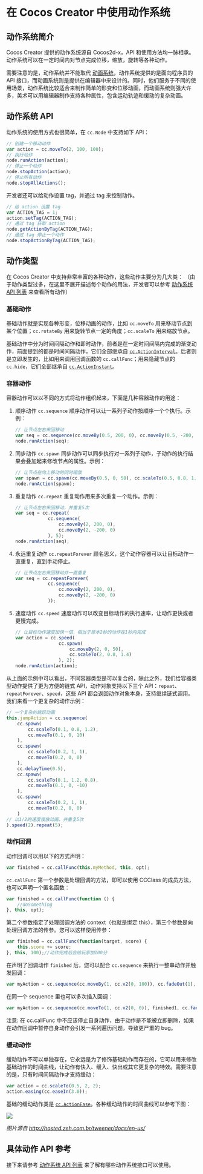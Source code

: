# 在 Cocos Creator 中使用动作系统

## 动作系统简介

Cocos Creator 提供的动作系统源自 Cocos2d-x，API 和使用方法均一脉相承。动作系统可以在一定时间内对节点完成位移，缩放，旋转等各种动作。

需要注意的是，动作系统并不能取代 [动画系统](../animation/index.md)，动作系统提供的是面向程序员的 API 接口，而动画系统则是提供在编辑器中来设计的。同时，他们服务于不同的使用场景，动作系统比较适合来制作简单的形变和位移动画，而动画系统则强大许多，美术可以用编辑器制作支持各种属性，包含运动轨迹和缓动的复杂动画。

## 动作系统 API

动作系统的使用方式也很简单，在 `cc.Node` 中支持如下 API：

```js
// 创建一个移动动作
var action = cc.moveTo(2, 100, 100);
// 执行动作
node.runAction(action);
// 停止一个动作
node.stopAction(action);
// 停止所有动作
node.stopAllActions();
```

开发者还可以给动作设置 tag，并通过 tag 来控制动作。

```js
// 给 action 设置 tag
var ACTION_TAG = 1;
action.setTag(ACTION_TAG);
// 通过 tag 获取 action
node.getActionByTag(ACTION_TAG);
// 通过 tag 停止一个动作
node.stopActionByTag(ACTION_TAG);
```

## 动作类型

在 Cocos Creator 中支持非常丰富的各种动作，这些动作主要分为几大类：
（由于动作类型过多，在这里不展开描述每个动作的用法，开发者可以参考 [动作系统 API 列表](./action-list.md) 来查看所有动作）

### 基础动作

基础动作就是实现各种形变，位移动画的动作，比如 `cc.moveTo` 用来移动节点到某个位置；`cc.rotateBy` 用来旋转节点一定的角度；`cc.scaleTo` 用来缩放节点。

基础动作中分为时间间隔动作和即时动作，前者是在一定时间间隔内完成的渐变动作，前面提到的都是时间间隔动作，它们全部继承自 [`cc.ActionInterval`](../../../api/zh/classes/ActionInterval.html)。后者则是立即发生的，比如用来调用回调函数的 `cc.callFunc`；用来隐藏节点的 `cc.hide`，它们全部继承自 [`cc.ActionInstant`](../../../api/zh/classes/ActionInstant.html)。

### 容器动作

容器动作可以以不同的方式将动作组织起来，下面是几种容器动作的用途：

1. 顺序动作 `cc.sequence`
    顺序动作可以让一系列子动作按顺序一个个执行。示例：

    ```js
    // 让节点左右来回移动
    var seq = cc.sequence(cc.moveBy(0.5, 200, 0), cc.moveBy(0.5, -200, 0));
    node.runAction(seq);
    ```

2. 同步动作 `cc.spawn`
    同步动作可以同步执行对一系列子动作，子动作的执行结果会叠加起来修改节点的属性。示例：

    ```js
    // 让节点在向上移动的同时缩放
    var spawn = cc.spawn(cc.moveBy(0.5, 0, 50), cc.scaleTo(0.5, 0.8, 1.4));
    node.runAction(spawn);
    ```

3. 重复动作 `cc.repeat`
    重复动作用来多次重复一个动作。示例：

    ```js
    // 让节点左右来回移动，并重复5次
    var seq = cc.repeat(
                cc.sequence(
                    cc.moveBy(2, 200, 0),
                    cc.moveBy(2, -200, 0)
                ), 5);
    node.runAction(seq);
    ```

4. 永远重复动作 `cc.repeatForever`
    顾名思义，这个动作容器可以让目标动作一直重复，直到手动停止。

    ```js
    // 让节点左右来回移动并一直重复
    var seq = cc.repeatForever(
                cc.sequence(
                    cc.moveBy(2, 200, 0),
                    cc.moveBy(2, -200, 0)
                ));
    ```
5. 速度动作 `cc.speed`
    速度动作可以改变目标动作的执行速率，让动作更快或者更慢完成。

    ```js
    // 让目标动作速度加快一倍，相当于原本2秒的动作在1秒内完成
    var action = cc.speed(
                    cc.spawn(
                        cc.moveBy(2, 0, 50),
                        cc.scaleTo(2, 0.8, 1.4)
                    ), 2);
    node.runAction(action);
    ```

从上面的示例中可以看出，不同容器类型是可以复合的，除此之外，我们给容器类型动作提供了更为方便的链式 API，动作对象支持以下三个 API：`repeat`、`repeatForever`、`speed`，这些 API 都会返回动作对象本身，支持继续链式调用。我们来看一个更复杂的动作示例：

```js
// 一个复杂的跳跃动画
this.jumpAction = cc.sequence(
    cc.spawn(
        cc.scaleTo(0.1, 0.8, 1.2),
        cc.moveTo(0.1, 0, 10)
    ),
    cc.spawn(
        cc.scaleTo(0.2, 1, 1),
        cc.moveTo(0.2, 0, 0)
    ),
    cc.delayTime(0.5),
    cc.spawn(
        cc.scaleTo(0.1, 1.2, 0.8),
        cc.moveTo(0.1, 0, -10)
    ),
    cc.spawn(
        cc.scaleTo(0.2, 1, 1),
        cc.moveTo(0.2, 0, 0)
    )
// 以1/2的速度慢放动画，并重复5次
).speed(2).repeat(5);
```

### 动作回调

动作回调可以用以下的方式声明：

```js
var finished = cc.callFunc(this.myMethod, this, opt);
```

`cc.callFunc` 第一个参数是处理回调的方法，即可以使用 CCClass 的成员方法，也可以声明一个匿名函数：

```js
var finished = cc.callFunc(function () {
    //doSomething
}, this, opt);
```

第二个参数指定了处理回调方法的 context（也就是绑定 this），第三个参数是向处理回调方法的传参。您可以这样使用传参：

```js
var finished = cc.callFunc(function(target, score) {
    this.score += score;
}, this, 100);//动作完成后会给玩家加100分
```

在声明了回调动作 `finished` 后，您可以配合 `cc.sequence` 来执行一整串动作并触发回调：

```js
var myAction = cc.sequence(cc.moveBy(1, cc.v2(0, 100)), cc.fadeOut(1), finished);
```

在同一个 sequence 里也可以多次插入回调：

```js
var myAction = cc.sequence(cc.moveTo(1, cc.v2(0, 0)), finished1, cc.fadeOut(1), finished2); //finished1, finished2 都是使用 cc.callFunc 定义的回调动作
```

注意: 在 cc.callFunc 中不应该停止自身动作，由于动作是不能被立即删除，如果在动作回调中暂停自身动作会引发一系列遍历问题，导致更严重的 bug。

### 缓动动作

缓动动作不可以单独存在，它永远是为了修饰基础动作而存在的，它可以用来修改基础动作的时间曲线，让动作有快入、缓入、快出或其它更复杂的特效。需要注意的是，只有时间间隔动作才支持缓动：

```js
var action = cc.scaleTo(0.5, 2, 2);
action.easing(cc.easeIn(3.0));
```

基础的缓动动作类是 [`cc.ActionEase`](../../../api/zh/classes/ActionEase.html)。各种缓动动作的时间曲线可以参考下图：

![](./actions/tweener.png)

_图片源自 http://hosted.zeh.com.br/tweener/docs/en-us/_

## 具体动作 API 参考

接下来请参考 [动作系统 API 列表](./action-list.md) 来了解有哪些动作系统接口可以使用。
